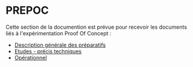 # PREPOC

Cette section de la documention est prévue pour recevoir les documents liés à l'expérimentation Proof Of Concept :

* [Description générale des préparatifs](prepoc.md)
* [Etudes - précis techniques](ETUDES_PRECIS/index.md)
* [Opérationnel](INTEGRATION/index.md)

